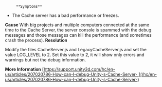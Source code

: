 
         **Symptoms** 

*   The Cache server has a bad performance or freezes.

 **Cause** 
With big projects and multiple computers connected at the same time to the Cache Server, the server console is spammed with the debug messages and those messages can kill the performance (and sometimes crash the process).
 **Resolution** 

Modify the files CacheServer.js and LegacyCacheServer.js and set the value LOG_LEVEL to 2. Set this value to 2, it will show only errors and warnings but not the debug information. 


 **More Information** 
[https://support.unity3d.com/hc/en-us/articles/207020786-How-can-I-debug-Unity-s-Cache-Server- ](/hc/en-us/articles/207020786-How-can-I-debug-Unity-s-Cache-Server-)

      